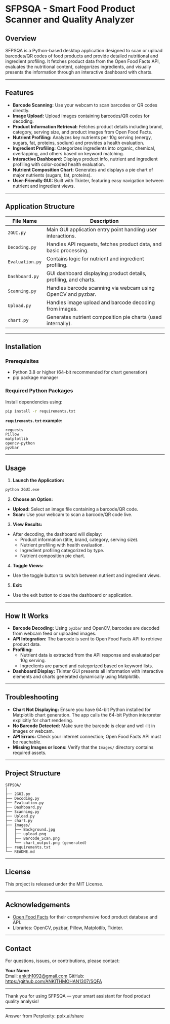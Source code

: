 # SFPSQA - Smart Food Product Scanner and Quality Analyzer

## Overview

SFPSQA is a Python-based desktop application designed to scan or upload barcodes/QR codes of food products and provide detailed nutritional and ingredient profiling. It fetches product data from the Open Food Facts API, evaluates the nutritional content, categorizes ingredients, and visually presents the information through an interactive dashboard with charts.

---

## Features

- **Barcode Scanning:** Use your webcam to scan barcodes or QR codes directly.
- **Image Upload:** Upload images containing barcodes/QR codes for decoding.
- **Product Information Retrieval:** Fetches product details including brand, category, serving size, and product images from Open Food Facts.
- **Nutrient Profiling:** Analyzes key nutrients per 10g serving (energy, sugars, fat, proteins, sodium) and provides a health evaluation.
- **Ingredient Profiling:** Categorizes ingredients into organic, chemical, overlapping, and others based on keyword matching.
- **Interactive Dashboard:** Displays product info, nutrient and ingredient profiling with color-coded health evaluation.
- **Nutrient Composition Chart:** Generates and displays a pie chart of major nutrients (sugars, fat, proteins).
- **User-Friendly GUI:** Built with Tkinter, featuring easy navigation between nutrient and ingredient views.

---

## Application Structure

| File Name       | Description                                                  |
|-----------------|--------------------------------------------------------------|
| `2GUI.py`       | Main GUI application entry point handling user interactions. |
| `Decoding.py`   | Handles API requests, fetches product data, and basic processing. |
| `Evaluation.py` | Contains logic for nutrient and ingredient profiling.        |
| `Dashboard.py`  | GUI dashboard displaying product details, profiling, and charts. |
| `Scanning.py`   | Handles barcode scanning via webcam using OpenCV and pyzbar. |
| `Upload.py`     | Handles image upload and barcode decoding from images.       |
| `chart.py`      | Generates nutrient composition pie charts (used internally). |

---

## Installation

### Prerequisites

- Python 3.8 or higher (64-bit recommended for chart generation)
- pip package manager

### Required Python Packages

Install dependencies using:

```bash
pip install -r requirements.txt
```

**`requirements.txt` example:**

```
requests
Pillow
matplotlib
opencv-python
pyzbar
```

---

## Usage

1. **Launch the Application:**

```bash
python 2GUI.exe
```

2. **Choose an Option:**

- **Upload:** Select an image file containing a barcode/QR code.
- **Scan:** Use your webcam to scan a barcode/QR code live.

3. **View Results:**

- After decoding, the dashboard will display:
  - Product information (title, brand, category, serving size).
  - Nutrient profiling with health evaluation.
  - Ingredient profiling categorized by type.
  - Nutrient composition pie chart.

4. **Toggle Views:**

- Use the toggle button to switch between nutrient and ingredient views.

5. **Exit:**

- Use the exit button to close the dashboard or application.

---

## How It Works

- **Barcode Decoding:** Using `pyzbar` and OpenCV, barcodes are decoded from webcam feed or uploaded images.
- **API Integration:** The barcode is sent to Open Food Facts API to retrieve product data.
- **Profiling:**
  - Nutrient data is extracted from the API response and evaluated per 10g serving.
  - Ingredients are parsed and categorized based on keyword lists.
- **Dashboard Display:** Tkinter GUI presents all information with interactive elements and charts generated dynamically using Matplotlib.

---

## Troubleshooting

- **Chart Not Displaying:** Ensure you have 64-bit Python installed for Matplotlib chart generation. The app calls the 64-bit Python interpreter explicitly for chart rendering.
- **No Barcode Detected:** Make sure the barcode is clear and well-lit in images or webcam.
- **API Errors:** Check your internet connection; Open Food Facts API must be reachable.
- **Missing Images or Icons:** Verify that the `Images/` directory contains required assets.

---

## Project Structure

```
SFPSQA/
│
├── 2GUI.py
├── Decoding.py
├── Evaluation.py
├── Dashboard.py
├── Scanning.py
├── Upload.py
├── chart.py
├── Images/
│   ├── Background.jpg
│   ├── upload.png
│   ├── Barcode_Scan.png
│   └── chart_output.png (generated)
├── requirements.txt
└── README.md
```

---

## License

This project is released under the MIT License.

---

## Acknowledgements

- [Open Food Facts](https://world.openfoodfacts.org/) for their comprehensive food product database and API.
- Libraries: OpenCV, pyzbar, Pillow, Matplotlib, Tkinter.

---

## Contact

For questions, issues, or contributions, please contact:

**Your Name**  
Email: ankith1092@gmail.com 
GitHub: https://github.com/ANKITHMOHAN1307/SQFA

---

Thank you for using SFPSQA — your smart assistant for food product quality analysis!

---
Answer from Perplexity: pplx.ai/share
